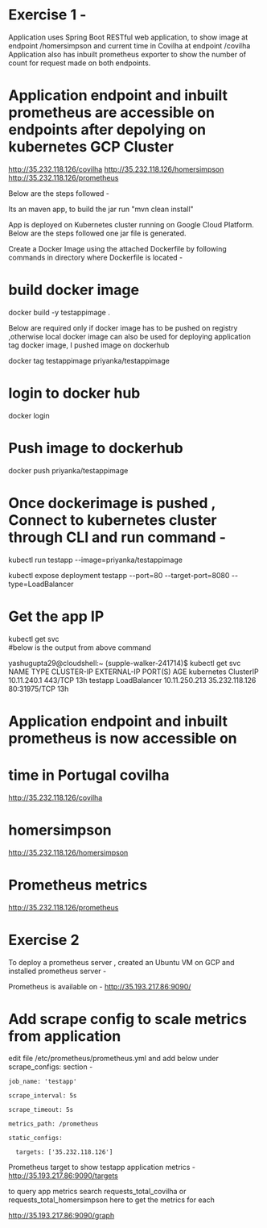 # Exercise 1 - 

Application uses Spring Boot RESTful web application, to show image at endpoint /homersimpson and current time in Covilha at endpoint /covilha
Application also has inbuilt prometheus exporter to show the number of count for request made on both endpoints.
# Application endpoint and inbuilt prometheus are accessible on endpoints after depolying on kubernetes GCP Cluster

http://35.232.118.126/covilha
http://35.232.118.126/homersimpson
http://35.232.118.126/prometheus


Below are the steps followed - 

Its an maven app, to build the jar run "mvn clean install"

App is deployed on Kubernetes cluster running on Google Cloud Platform. Below are the steps followed one jar file is generated.

Create a Docker Image using the attached Dockerfile by following commands in directory where Dockerfile is located - 

# build docker image
docker build -y testappimage .


Below are required only if docker image has to be pushed on registry ,otherwise local docker image can also be used for deploying application
tag docker image, I pushed image on dockerhub

docker tag testappimage priyanka/testappimage

# login to docker hub 
docker login 

# Push image to dockerhub
docker push priyanka/testappimage


# Once dockerimage is pushed , Connect to kubernetes cluster through CLI and run command - 

kubectl run testapp --image=priyanka/testappimage

kubectl expose deployment testapp --port=80 --target-port=8080 --type=LoadBalancer

# Get the app IP 
kubectl get svc  
#below is the output from above command

yashugupta29@cloudshell:~ (supple-walker-241714)$ kubectl get svc
NAME         TYPE           CLUSTER-IP      EXTERNAL-IP      PORT(S)        AGE
kubernetes   ClusterIP      10.11.240.1     <none>           443/TCP        13h
testapp      LoadBalancer   10.11.250.213   35.232.118.126   80:31975/TCP   13h

# Application endpoint and inbuilt prometheus is now accessible on 

# time in Portugal covilha
http://35.232.118.126/covilha

# homersimpson
http://35.232.118.126/homersimpson

# Prometheus metrics
http://35.232.118.126/prometheus



# Exercise 2 


To deploy a prometheus server , created an Ubuntu VM on GCP and installed prometheus server - 

Prometheus is available on - http://35.193.217.86:9090/

# Add scrape config to scale metrics from application 
edit file /etc/prometheus/prometheus.yml and add below under scrape_configs: section - 

    job_name: 'testapp'
	
    scrape_interval: 5s
	
    scrape_timeout: 5s
	
    metrics_path: /prometheus
	
    static_configs:
	
      targets: ['35.232.118.126']

Prometheus target to show testapp application metrics - http://35.193.217.86:9090/targets

to query app metrics search requests_total_covilha or requests_total_homersimpson here to get the metrics for each 

http://35.193.217.86:9090/graph 
